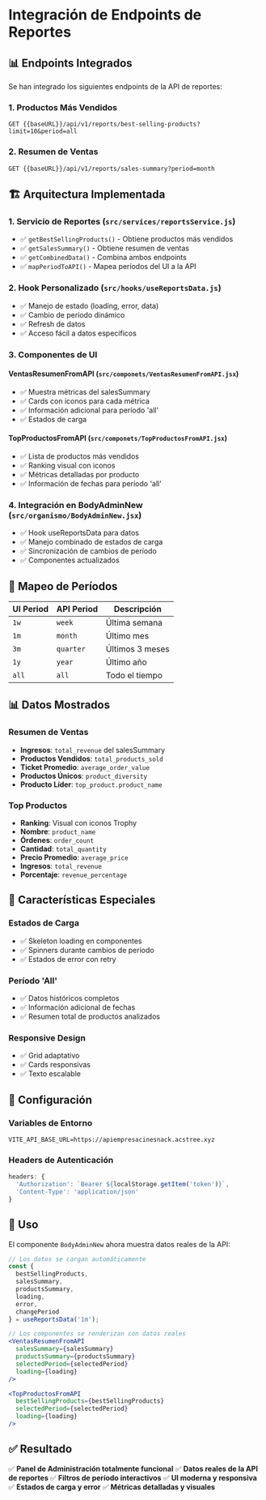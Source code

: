 # Integración de Endpoints de Reportes

## 📊 Endpoints Integrados

Se han integrado los siguientes endpoints de la API de reportes:

### 1. Productos Más Vendidos
```
GET {{baseURL}}/api/v1/reports/best-selling-products?limit=10&period=all
```

### 2. Resumen de Ventas  
```
GET {{baseURL}}/api/v1/reports/sales-summary?period=month
```

## 🏗️ Arquitectura Implementada

### 1. Servicio de Reportes (`src/services/reportsService.js`)
- ✅ `getBestSellingProducts()` - Obtiene productos más vendidos
- ✅ `getSalesSummary()` - Obtiene resumen de ventas
- ✅ `getCombinedData()` - Combina ambos endpoints
- ✅ `mapPeriodToAPI()` - Mapea períodos del UI a la API

### 2. Hook Personalizado (`src/hooks/useReportsData.js`)
- ✅ Manejo de estado (loading, error, data)
- ✅ Cambio de período dinámico
- ✅ Refresh de datos
- ✅ Acceso fácil a datos específicos

### 3. Componentes de UI

#### VentasResumenFromAPI (`src/componets/VentasResumenFromAPI.jsx`)
- ✅ Muestra métricas del salesSummary
- ✅ Cards con iconos para cada métrica
- ✅ Información adicional para período 'all'
- ✅ Estados de carga

#### TopProductosFromAPI (`src/componets/TopProductosFromAPI.jsx`)  
- ✅ Lista de productos más vendidos
- ✅ Ranking visual con iconos
- ✅ Métricas detalladas por producto
- ✅ Información de fechas para período 'all'

### 4. Integración en BodyAdminNew (`src/organismo/BodyAdminNew.jsx`)
- ✅ Hook useReportsData para datos
- ✅ Manejo combinado de estados de carga
- ✅ Sincronización de cambios de período
- ✅ Componentes actualizados

## 🔄 Mapeo de Períodos

| UI Period | API Period | Descripción |
|-----------|------------|-------------|
| `1w`      | `week`     | Última semana |
| `1m`      | `month`    | Último mes |
| `3m`      | `quarter`  | Últimos 3 meses |
| `1y`      | `year`     | Último año |
| `all`     | `all`      | Todo el tiempo |

## 📊 Datos Mostrados

### Resumen de Ventas
- **Ingresos**: `total_revenue` del salesSummary
- **Productos Vendidos**: `total_products_sold`
- **Ticket Promedio**: `average_order_value`
- **Productos Únicos**: `product_diversity`
- **Producto Líder**: `top_product.product_name`

### Top Productos
- **Ranking**: Visual con iconos Trophy
- **Nombre**: `product_name`
- **Órdenes**: `order_count`
- **Cantidad**: `total_quantity`
- **Precio Promedio**: `average_price`
- **Ingresos**: `total_revenue`
- **Porcentaje**: `revenue_percentage`

## 🎯 Características Especiales

### Estados de Carga
- ✅ Skeleton loading en componentes
- ✅ Spinners durante cambios de período
- ✅ Estados de error con retry

### Período 'All'
- ✅ Datos históricos completos
- ✅ Información adicional de fechas
- ✅ Resumen total de productos analizados

### Responsive Design
- ✅ Grid adaptativo
- ✅ Cards responsivas
- ✅ Texto escalable

## 🔧 Configuración

### Variables de Entorno
```env
VITE_API_BASE_URL=https://apiempresacinesnack.acstree.xyz
```

### Headers de Autenticación
```javascript
headers: {
  'Authorization': `Bearer ${localStorage.getItem('token')}`,
  'Content-Type': 'application/json'
}
```

## 🚀 Uso

El componente `BodyAdminNew` ahora muestra datos reales de la API:

```jsx
// Los datos se cargan automáticamente
const {
  bestSellingProducts,
  salesSummary,
  productsSummary,
  loading,
  error,
  changePeriod
} = useReportsData('1m');

// Los componentes se renderizan con datos reales
<VentasResumenFromAPI 
  salesSummary={salesSummary}
  productsSummary={productsSummary}
  selectedPeriod={selectedPeriod}
  loading={loading}
/>

<TopProductosFromAPI 
  bestSellingProducts={bestSellingProducts}
  selectedPeriod={selectedPeriod}
  loading={loading}
/>
```

## ✅ Resultado

✅ **Panel de Administración totalmente funcional**
✅ **Datos reales de la API de reportes**
✅ **Filtros de período interactivos**
✅ **UI moderna y responsiva**
✅ **Estados de carga y error**
✅ **Métricas detalladas y visuales**
